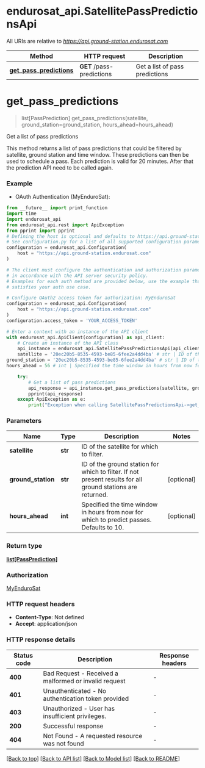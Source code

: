 # endurosat_api.SatellitePassPredictionsApi

All URIs are relative to *https://api.ground-station.endurosat.com*

Method | HTTP request | Description
------------- | ------------- | -------------
[**get_pass_predictions**](SatellitePassPredictionsApi.md#get_pass_predictions) | **GET** /pass-predictions | Get a list of pass predictions


# **get_pass_predictions**
> list[PassPrediction] get_pass_predictions(satellite, ground_station=ground_station, hours_ahead=hours_ahead)

Get a list of pass predictions

This method returns a list of pass predictions that could be filtered by satellite, ground station and time window. These predictions can then be used to schedule a pass. Each prediction is valid for 20 minutes. After that the prediction API need to be called again.

### Example

* OAuth Authentication (MyEnduroSat):
```python
from __future__ import print_function
import time
import endurosat_api
from endurosat_api.rest import ApiException
from pprint import pprint
# Defining the host is optional and defaults to https://api.ground-station.endurosat.com
# See configuration.py for a list of all supported configuration parameters.
configuration = endurosat_api.Configuration(
    host = "https://api.ground-station.endurosat.com"
)

# The client must configure the authentication and authorization parameters
# in accordance with the API server security policy.
# Examples for each auth method are provided below, use the example that
# satisfies your auth use case.

# Configure OAuth2 access token for authorization: MyEnduroSat
configuration = endurosat_api.Configuration(
    host = "https://api.ground-station.endurosat.com"
)
configuration.access_token = 'YOUR_ACCESS_TOKEN'

# Enter a context with an instance of the API client
with endurosat_api.ApiClient(configuration) as api_client:
    # Create an instance of the API class
    api_instance = endurosat_api.SatellitePassPredictionsApi(api_client)
    satellite = '20ec20b5-8535-4593-be85-6fee2a4dd4ba' # str | ID of the satellite for which to filter.
ground_station = '20ec20b5-8535-4593-be85-6fee2a4dd4ba' # str | ID of the ground station for which to filter. If not present results for all ground stations are returned. (optional)
hours_ahead = 56 # int | Specified the time window in hours from now for which to predict passes. Defaults to 10. (optional)

    try:
        # Get a list of pass predictions
        api_response = api_instance.get_pass_predictions(satellite, ground_station=ground_station, hours_ahead=hours_ahead)
        pprint(api_response)
    except ApiException as e:
        print("Exception when calling SatellitePassPredictionsApi->get_pass_predictions: %s\n" % e)
```

### Parameters

Name | Type | Description  | Notes
------------- | ------------- | ------------- | -------------
 **satellite** | **str**| ID of the satellite for which to filter. | 
 **ground_station** | **str**| ID of the ground station for which to filter. If not present results for all ground stations are returned. | [optional] 
 **hours_ahead** | **int**| Specified the time window in hours from now for which to predict passes. Defaults to 10. | [optional] 

### Return type

[**list[PassPrediction]**](PassPrediction.md)

### Authorization

[MyEnduroSat](../README.md#MyEnduroSat)

### HTTP request headers

 - **Content-Type**: Not defined
 - **Accept**: application/json

### HTTP response details
| Status code | Description | Response headers |
|-------------|-------------|------------------|
**400** | Bad Request - Received a malformed or invalid request |  -  |
**401** | Unauthenticated - No authentication token provided |  -  |
**403** | Unauthorized - User has insufficient privileges. |  -  |
**200** | Successful response |  -  |
**404** | Not Found - A requested resource was not found |  -  |

[[Back to top]](#) [[Back to API list]](../README.md#documentation-for-api-endpoints) [[Back to Model list]](../README.md#documentation-for-models) [[Back to README]](../README.md)

